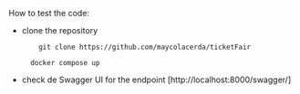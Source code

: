 How to test the code:
  - clone the repository
    ```
        git clone https://github.com/maycolacerda/ticketFair
    ```
    ```
      docker compose up
  - check de Swagger UI for the endpoint
    [http://localhost:8000/swagger/]

